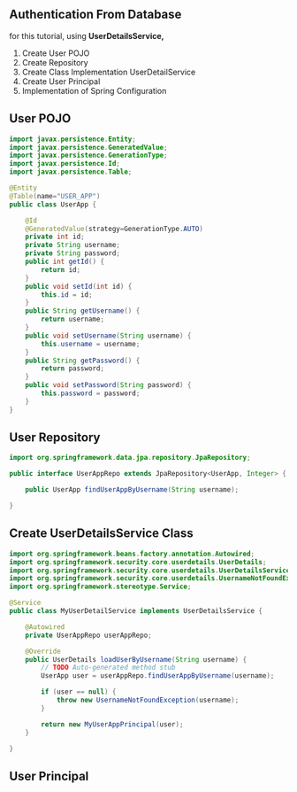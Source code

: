 ## Authentication From Database

for this tutorial, using **UserDetailsService,**

1. Create User POJO
2. Create Repository
3. Create Class Implementation UserDetailService
4. Create User Principal
5. Implementation of Spring Configuration

## User POJO

```java
import javax.persistence.Entity;
import javax.persistence.GeneratedValue;
import javax.persistence.GenerationType;
import javax.persistence.Id;
import javax.persistence.Table;

@Entity
@Table(name="USER_APP")
public class UserApp {

    @Id
    @GeneratedValue(strategy=GenerationType.AUTO)
    private int id;
    private String username;
    private String password;
    public int getId() {
        return id;
    }
    public void setId(int id) {
        this.id = id;
    }
    public String getUsername() {
        return username;
    }
    public void setUsername(String username) {
        this.username = username;
    }
    public String getPassword() {
        return password;
    }
    public void setPassword(String password) {
        this.password = password;
    }
}
```

## User Repository

```java
import org.springframework.data.jpa.repository.JpaRepository;

public interface UserAppRepo extends JpaRepository<UserApp, Integer> {

    public UserApp findUserAppByUsername(String username);

}
```

## Create UserDetailsService Class

```java
import org.springframework.beans.factory.annotation.Autowired;
import org.springframework.security.core.userdetails.UserDetails;
import org.springframework.security.core.userdetails.UserDetailsService;
import org.springframework.security.core.userdetails.UsernameNotFoundException;
import org.springframework.stereotype.Service;

@Service
public class MyUserDetailService implements UserDetailsService {

    @Autowired
    private UserAppRepo userAppRepo;

    @Override
    public UserDetails loadUserByUsername(String username) {
        // TODO Auto-generated method stub
        UserApp user = userAppRepo.findUserAppByUsername(username);

        if (user == null) {
            throw new UsernameNotFoundException(username);
        }

        return new MyUserAppPrincipal(user);
    }

}
```

## User Principal

```

```



